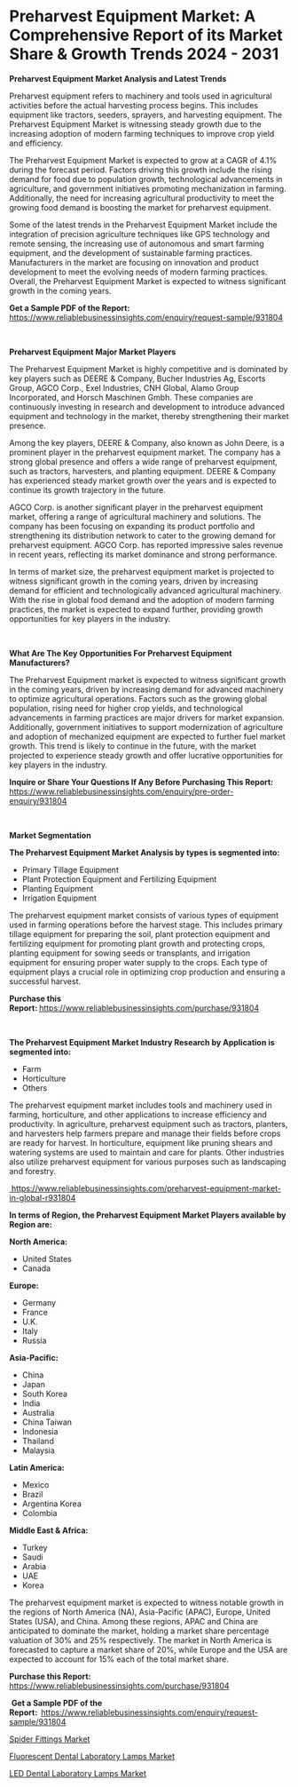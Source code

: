 <p><h1>Preharvest Equipment Market: A Comprehensive Report of its Market Share & Growth Trends 2024 - 2031</h1></p><p><strong>Preharvest Equipment Market Analysis and Latest Trends</strong></p>
<p><p>Preharvest equipment refers to machinery and tools used in agricultural activities before the actual harvesting process begins. This includes equipment like tractors, seeders, sprayers, and harvesting equipment. The Preharvest Equipment Market is witnessing steady growth due to the increasing adoption of modern farming techniques to improve crop yield and efficiency.</p><p>The Preharvest Equipment Market is expected to grow at a CAGR of 4.1% during the forecast period. Factors driving this growth include the rising demand for food due to population growth, technological advancements in agriculture, and government initiatives promoting mechanization in farming. Additionally, the need for increasing agricultural productivity to meet the growing food demand is boosting the market for preharvest equipment.</p><p>Some of the latest trends in the Preharvest Equipment Market include the integration of precision agriculture techniques like GPS technology and remote sensing, the increasing use of autonomous and smart farming equipment, and the development of sustainable farming practices. Manufacturers in the market are focusing on innovation and product development to meet the evolving needs of modern farming practices. Overall, the Preharvest Equipment Market is expected to witness significant growth in the coming years.</p></p>
<p><strong>Get a Sample PDF of the Report:&nbsp;</strong> <a href="https://www.reliablebusinessinsights.com/enquiry/request-sample/931804">https://www.reliablebusinessinsights.com/enquiry/request-sample/931804</a></p>
<p>&nbsp;</p>
<p><strong>Preharvest Equipment Major Market Players</strong></p>
<p><p>The Preharvest Equipment Market is highly competitive and is dominated by key players such as DEERE & Company, Bucher Industries Ag, Escorts Group, AGCO Corp., Exel Industries, CNH Global, Alamo Group Incorporated, and Horsch Maschinen Gmbh. These companies are continuously investing in research and development to introduce advanced equipment and technology in the market, thereby strengthening their market presence.</p><p>Among the key players, DEERE & Company, also known as John Deere, is a prominent player in the preharvest equipment market. The company has a strong global presence and offers a wide range of preharvest equipment, such as tractors, harvesters, and planting equipment. DEERE & Company has experienced steady market growth over the years and is expected to continue its growth trajectory in the future.</p><p>AGCO Corp. is another significant player in the preharvest equipment market, offering a range of agricultural machinery and solutions. The company has been focusing on expanding its product portfolio and strengthening its distribution network to cater to the growing demand for preharvest equipment. AGCO Corp. has reported impressive sales revenue in recent years, reflecting its market dominance and strong performance.</p><p>In terms of market size, the preharvest equipment market is projected to witness significant growth in the coming years, driven by increasing demand for efficient and technologically advanced agricultural machinery. With the rise in global food demand and the adoption of modern farming practices, the market is expected to expand further, providing growth opportunities for key players in the industry.</p></p>
<p>&nbsp;</p>
<p><strong>What Are The Key Opportunities For Preharvest Equipment Manufacturers?</strong></p>
<p><p>The Preharvest Equipment market is expected to witness significant growth in the coming years, driven by increasing demand for advanced machinery to optimize agricultural operations. Factors such as the growing global population, rising need for higher crop yields, and technological advancements in farming practices are major drivers for market expansion. Additionally, government initiatives to support modernization of agriculture and adoption of mechanized equipment are expected to further fuel market growth. This trend is likely to continue in the future, with the market projected to experience steady growth and offer lucrative opportunities for key players in the industry.</p></p>
<p><strong>Inquire or Share Your Questions If Any Before Purchasing This Report:</strong> <a href="https://www.reliablebusinessinsights.com/enquiry/pre-order-enquiry/931804">https://www.reliablebusinessinsights.com/enquiry/pre-order-enquiry/931804</a></p>
<p>&nbsp;</p>
<p><strong>Market Segmentation</strong></p>
<p><strong>The Preharvest Equipment Market Analysis by types is segmented into:</strong></p>
<p><ul><li>Primary Tillage Equipment</li><li>Plant Protection Equipment and Fertilizing Equipment</li><li>Planting Equipment</li><li>Irrigation Equipment</li></ul></p>
<p><p>The preharvest equipment market consists of various types of equipment used in farming operations before the harvest stage. This includes primary tillage equipment for preparing the soil, plant protection equipment and fertilizing equipment for promoting plant growth and protecting crops, planting equipment for sowing seeds or transplants, and irrigation equipment for ensuring proper water supply to the crops. Each type of equipment plays a crucial role in optimizing crop production and ensuring a successful harvest.</p></p>
<p><strong>Purchase this Report:&nbsp;</strong><a href="https://www.reliablebusinessinsights.com/purchase/931804">https://www.reliablebusinessinsights.com/purchase/931804</a></p>
<p>&nbsp;</p>
<p><strong>The Preharvest Equipment Market Industry Research by Application is segmented into:</strong></p>
<p><ul><li>Farm</li><li>Horticulture</li><li>Others</li></ul></p>
<p><p>The preharvest equipment market includes tools and machinery used in farming, horticulture, and other applications to increase efficiency and productivity. In agriculture, preharvest equipment such as tractors, planters, and harvesters help farmers prepare and manage their fields before crops are ready for harvest. In horticulture, equipment like pruning shears and watering systems are used to maintain and care for plants. Other industries also utilize preharvest equipment for various purposes such as landscaping and forestry.</p></p>
<p><a href="https://www.reliablebusinessinsights.com/preharvest-equipment-market-in-global-r931804">&nbsp;https://www.reliablebusinessinsights.com/preharvest-equipment-market-in-global-r931804</a></p>
<p><strong>In terms of Region, the Preharvest Equipment Market Players available by Region are:</strong></p>
<p>
    <p> <strong> North America: </strong>
        <ul>
            <li>United States</li>
            <li>Canada</li>
        </ul>
        </p> 
    <p> <strong> Europe: </strong>
        <ul>
            <li>Germany</li>
            <li>France</li>
            <li>U.K.</li>
            <li>Italy</li>
            <li>Russia</li>
        </ul>
        </p> 
    <p> <strong> Asia-Pacific: </strong>
        <ul>
            <li>China</li>
            <li>Japan</li>
            <li>South Korea</li>
            <li>India</li>
            <li>Australia</li>
            <li>China Taiwan</li>
            <li>Indonesia</li>
            <li>Thailand</li>
            <li>Malaysia</li>
        </ul>
        </p> 
    <p> <strong> Latin America: </strong>
        <ul>
            <li>Mexico</li>
            <li>Brazil</li>
            <li>Argentina Korea</li>
            <li>Colombia</li>
        </ul>
        </p> 
    <p> <strong> Middle East & Africa: </strong>
        <ul>
            <li>Turkey</li>
            <li>Saudi</li>
            <li>Arabia</li>
            <li>UAE</li>
            <li>Korea</li>
        </ul>
    </p>
    </p>
<p><p>The preharvest equipment market is expected to witness notable growth in the regions of North America (NA), Asia-Pacific (APAC), Europe, United States (USA), and China. Among these regions, APAC and China are anticipated to dominate the market, holding a market share percentage valuation of 30% and 25% respectively. The market in North America is forecasted to capture a market share of 20%, while Europe and the USA are expected to account for 15% each of the total market share.</p></p>
<p><strong>Purchase this Report: </strong><a href="https://www.reliablebusinessinsights.com/purchase/931804">https://www.reliablebusinessinsights.com/purchase/931804</a></p>
<p>&nbsp;<strong>Get a Sample PDF of the Report:&nbsp;&nbsp;</strong><a href="https://www.reliablebusinessinsights.com/enquiry/request-sample/931804">https://www.reliablebusinessinsights.com/enquiry/request-sample/931804</a></p>
<p><strong></strong></p>
<p><p><a href="https://medium.com/@stephaniewynterk14/market-forecast-global-spider-fittings-trends-and-impact-analysis-2024-2031-by-application-cfc3f7960d37">Spider Fittings Market</a></p><p><a href="https://github.com/wrwgzwbr35/Market-Research-Report-List-1/blob/main/fluorescent-dental-laboratory-lamps-market.md">Fluorescent Dental Laboratory Lamps Market</a></p><p><a href="https://github.com/sifatuddin25/Market-Research-Report-List-1/blob/main/led-dental-laboratory-lamps-market.md">LED Dental Laboratory Lamps Market</a></p></p>